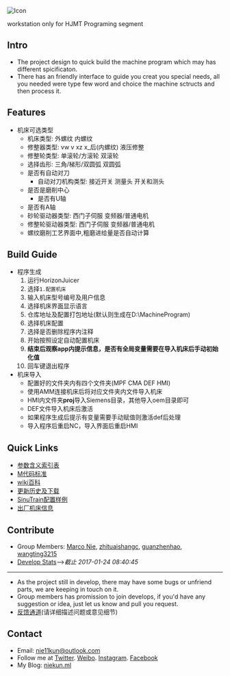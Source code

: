 ![Icon](https://i.imgur.com/4MfwYqL.jpg)

workstation only for HJMT Programing segment

## Intro

* The project design to quick build the machine program which may has different spicificaton.
* There has an friendly interface to guide you creat you special needs, all you needed were type few word and choice the machine sctructs and then process it.

## Features

* 机床可选类型
    * 机床类型: 外螺纹 内螺纹
    * 修整器类型: vw v xz x_后(内螺纹) 液压修整
    * 修整轮类型: 单滚轮/方滚轮 双滚轮
    * 选择齿形: 三角/梯形/双圆弧 双圆弧
    * 是否有自动对刀
        * 自动对刀机构类型: 接近开关 测量头 开关和测头
    * 是否是磨削中心
        * 是否有U轴
    * 是否有A轴
    * 砂轮驱动器类型: 西门子伺服 变频器/普通电机
    * 修整轮驱动器类型: 西门子伺服 变频器/普通电机
    * 螺纹磨削工艺界面中,粗磨进给量是否自动计算

## Build Guide

* 程序生成
    1. 运行HorizonJuicer
    2. 选择`1.配置机床`
    3. 输入机床型号编号及用户信息
    4. 选择机床界面显示语言
    5. 仓库地址及配置打包地址(默认则生成在D:\MachineProgram)
    6. 选择机床配置
    7. 选择是否删除程序内注释
    8. 开始按照设定自动配置机床
    9. **结束后观察app内提示信息，是否有全局变量需要在导入机床后手动初始化值**
    10. 回车键退出程序
* 机床导入
    * 配置好的文件夹内有四个文件夹(MPF CMA DEF HMI)
    * 使用AMM连接机床后将对应文件夹内文件导入机床
    * HMI内文件夹**proj**导入Siemens目录，其他导入oem目录即可
    * DEF文件导入机床后激活
    * 如果程序生成后提示有变量需要手动赋值则激活def后处理
    * 导入程序后重启NC，导入界面后重启HMI

## Quick Links

* [参数含义索引表](https://github.com/nie11kun/Programing_NC/blob/master/Source_Library/Parameter_Index.md)
* [M代码标准](https://github.com/nie11kun/Programing_NC/blob/master/Source_Library/M-sympol_Index.md)
* [wiki百科](https://github.com/nie11kun/Programing_NC/wiki)
* [更新历史及下载](https://github.com/nie11kun/Programing_NC/releases)
* [SinuTrain配置样例](https://github.com/nie11kun/Programing_NC/wiki/SinuTrain导出文件样例)
* [出厂机床信息](https://github.com/nie11kun/Programing_NC/blob/master/Source_Library/Sell_Log.md)

## Contribute

* Group Members: [Marco Nie](https://github.com/nie11kun), [zhituaishangc](https://github.com/zhituaishangc), [guanzhenhao](https://github.com/guanzhenhao), [wangting3215](https://github.com/wangting3215)
* [Develop Stats](https://nie11kun.github.io/Programing_NC/)-->*截止 2017-01-24 08:40:45*
---
* As the project still in develop, there may have some bugs or unfriend parts, we are keeping in touch on it.
* Group members has promission to join develops, if you'd have any suggestion or idea, just let us know and pull you request.
* [反馈通道](https://github.com/nie11kun/Programing_NC/issues)(请详细描述问题或意见细节)

## Contact

* Email: nie11kun@outlook.com
* Follow me at [Twitter](https://twitter.com/marco_nie). [Weibo](https://weibo.com/nie11kun). [Instagram](https://www.instagram.com/marco_nie_/). [Facebook](https://www.facebook.com/nie11kun)
* My Blog: [niekun.ml](https://marcosvps.ml)

